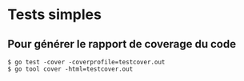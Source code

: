 <!-- .slide: class="with-code" -->

# Tests simples

## Pour générer le rapport de coverage du code

```shell
$ go test -cover -coverprofile=testcover.out
$ go tool cover -html=testcover.out
```

<!-- .element: class="big-code" -->
